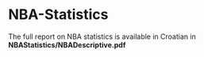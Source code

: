 # NBA-Statistics

The full report on NBA statistics is available in Croatian in **NBAStatistics/NBADescriptive.pdf**
